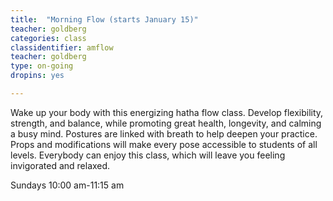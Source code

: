 ```yaml
---
title:  "Morning Flow (starts January 15)"
teacher: goldberg
categories: class
classidentifier: amflow
teacher: goldberg
type: on-going
dropins: yes

---
```

Wake up your body with this energizing hatha flow class. Develop flexibility, strength,
and balance, while promoting great health, longevity, and calming a busy mind. Postures
are linked with breath to help deepen your practice. Props and modifications will make
every pose accessible to students of all levels. Everybody can enjoy this class, which
will leave you feeling invigorated and relaxed.

Sundays 10:00 am-11:15 am
